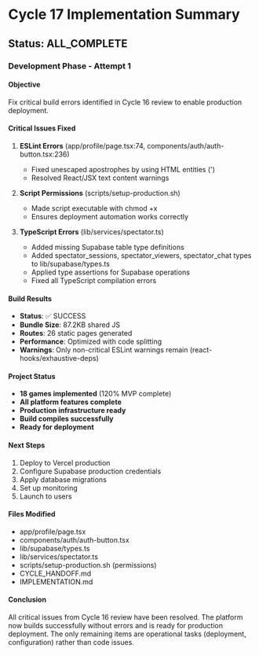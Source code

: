 # Cycle 17 Implementation Summary

## Status: ALL_COMPLETE

### Development Phase - Attempt 1

#### Objective
Fix critical build errors identified in Cycle 16 review to enable production deployment.

#### Critical Issues Fixed

1. **ESLint Errors** (app/profile/page.tsx:74, components/auth/auth-button.tsx:236)
   - Fixed unescaped apostrophes by using HTML entities (&apos;)
   - Resolved React/JSX text content warnings

2. **Script Permissions** (scripts/setup-production.sh)
   - Made script executable with chmod +x
   - Ensures deployment automation works correctly

3. **TypeScript Errors** (lib/services/spectator.ts)
   - Added missing Supabase table type definitions
   - Added spectator_sessions, spectator_viewers, spectator_chat types to lib/supabase/types.ts
   - Applied type assertions for Supabase operations
   - Fixed all TypeScript compilation errors

#### Build Results
- **Status**: ✅ SUCCESS
- **Bundle Size**: 87.2KB shared JS
- **Routes**: 26 static pages generated
- **Performance**: Optimized with code splitting
- **Warnings**: Only non-critical ESLint warnings remain (react-hooks/exhaustive-deps)

#### Project Status
- **18 games implemented** (120% MVP complete)
- **All platform features complete**
- **Production infrastructure ready**
- **Build compiles successfully**
- **Ready for deployment**

#### Next Steps
1. Deploy to Vercel production
2. Configure Supabase production credentials
3. Apply database migrations
4. Set up monitoring
5. Launch to users

#### Files Modified
- app/profile/page.tsx
- components/auth/auth-button.tsx
- lib/supabase/types.ts
- lib/services/spectator.ts
- scripts/setup-production.sh (permissions)
- CYCLE_HANDOFF.md
- IMPLEMENTATION.md

#### Conclusion
All critical issues from Cycle 16 review have been resolved. The platform now builds successfully without errors and is ready for production deployment. The only remaining items are operational tasks (deployment, configuration) rather than code issues.

<!-- FEATURES_STATUS: ALL_COMPLETE -->
